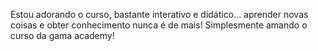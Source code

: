 Estou adorando o curso, bastante interativo e didático... aprender novas coisas e obter conhecimento nunca é de mais!
Simplesmente amando o curso da gama academy!